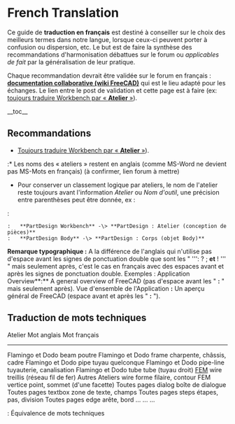 # French Translation

Ce guide de **traduction en français** est destiné à conseiller sur le choix des meilleurs termes dans notre langue, lorsque ceux-ci peuvent porter à confusion ou dispersion, etc. Le but est de faire la synthèse des recommandations d\'harmonisation débattues sur le forum ou *applicables de fait* par la généralisation de leur pratique.

Chaque recommandation devrait être validée sur le forum en français : **[documentation collaborative (wiki FreeCAD)](https://forum.freecadweb.org/viewtopic.php?p=339497#p339383)** qui est le lieu adapté pour les échanges. Le lien entre le post de validation et cette page est à faire (ex: [toujours traduire Workbench par « **Atelier** »](https://forum.freecadweb.org/viewtopic.php?f=12&t=26755&hilit=convention+documentation&start=50#p214529)).

\_\_toc\_\_

## Recommandations

-   [Toujours traduire Workbench par « **Atelier** »](https://forum.freecadweb.org/viewtopic.php?f=12&t=26755&hilit=convention+documentation&start=50#p214529)).

:\* Les noms des « ateliers » restent en anglais (comme MS-Word ne devient pas MS-Mots en français) (à confirmer, lien forum à mettre)

-   Pour conserver un classement logique par ateliers, le nom de l\'atelier reste toujours avant l\'information *Atelier* ou *Nom d\'outil*, une précision entre parenthèses peut être donnée, ex :

:   

    :   **PartDesign Workbench** -\> **PartDesign : Atelier (conception de pièces)**
    :   **PartDesign Body** -\> **PartDesign : Corps (objet Body)**

**Remarque typographique :** A la différence de l\'anglais qui n\'utilise pas d\'espace avant les signes de ponctuation double que sont les \" \'\'\': ? ; **et** ! \'\'\' \" mais seulement après, c\'est le cas en français avec des espaces avant et après les signes de ponctuation double.
Exemples :
Application Overview**:** A general overview of FreeCAD (pas d\'espace avant les \" **:** \" mais seulement après).
Vue d\'ensemble de l\'Application **:** Un aperçu général de FreeCAD (espace avant et après les \" **:** \").

## Traduction de mots techniques 

  Atelier                           Mot anglais   Mot français
  --------------------------------- ------------- --------------------------------
  Flamingo et Dodo                  beam          poutre
  Flamingo et Dodo                  frame         charpente, châssis, cadre
  Flamingo et Dodo                  pipe          tuyau quelconque
  Flamingo et Dodo                  pipe-line     tuyauterie, canalisation
  Flamingo et Dodo                  tube          tube (tuyau droit)
  [FEM](FEM_Workbench.md)   wire          treillis (réseau fil de fer)
  Autres Ateliers                   wire          forme filaire, contour
  FEM                               vertice       point, sommet (d\'une facette)
  Toutes pages                      dialog        boîte de dialogue
  Toutes pages                      textbox       zone de texte, champs
  Toutes pages                      steps         étapes, pas, division
  Toutes pages                      edge          arête, bord
  \...                              \...          \...

  : Équivalence de mots techniques
